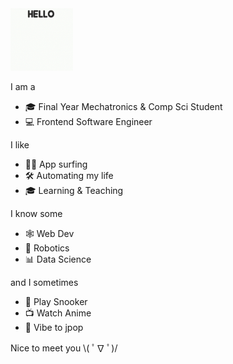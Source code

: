 <img src="https://raw.githubusercontent.com/JimmeeX/JimmeeX/master/dog-hello.gif" width="100">

I am a

- 🎓 Final Year Mechatronics & Comp Sci Student
- 💻 Frontend Software Engineer

I like

- 🏄‍♂️ App surfing
- 🛠 Automating my life
- 🎓 Learning & Teaching

I know some

- 🕸 Web Dev
- 🤖 Robotics
- 📊 Data Science

and I sometimes

- 🎱 Play Snooker
- 📺 Watch Anime
- 🎵 Vibe to jpop

Nice to meet you \\( ﾟ∇ ﾟ)/

